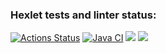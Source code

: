 ### Hexlet tests and linter status:
[![Actions Status](https://github.com/adm1341/java-project-lvl2/workflows/hexlet-check/badge.svg)](https://github.com/adm1341/java-project-lvl2/actions)
[![Java CI](https://github.com/adm1341/java-project-lvl2/actions/workflows/main.yml/badge.svg)](https://github.com/adm1341/java-project-lvl2/actions/workflows/main.yml)
<a href="https://codeclimate.com/github/adm1341/java-project-lvl2/maintainability"><img src="https://api.codeclimate.com/v1/badges/0f0296dae92ce44dc15d/maintainability" /></a>
<a href="https://codeclimate.com/github/adm1341/java-project-lvl2/test_coverage"><img src="https://api.codeclimate.com/v1/badges/0f0296dae92ce44dc15d/test_coverage" /></a>